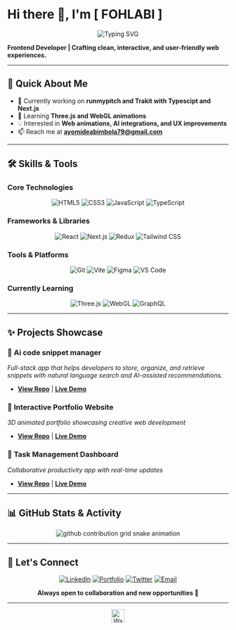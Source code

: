 # Hi there 👋, I'm [ FOHLABI ]

<div align="center">
  <img src="https://readme-typing-svg.herokuapp.com?font=Fira+Code&pause=1000&color=2F81F7&center=true&vCenter=true&width=435&lines=Frontend+Developer;Crafting+clean%2C+interactive%2C+and;user-friendly+web+experiences" alt="Typing SVG" />
</div>

**Frontend Developer | Crafting clean, interactive, and user-friendly web experiences.**

---

## 🚀 Quick About Me

- 🔭 Currently working on **runmypitch and Trakit with Typescipt and Next.js**
- 🌱 Learning **Three.js and WebGL animations**
- 💡 Interested in **Web animations, AI integrations, and UX improvements**
- 📫 Reach me at **[ayomideabimbola79@gmail.com](ayomideabimbola@gmail.com)**

---

## 🛠️ Skills & Tools

### Core Technologies
<div align="center">
  <img src="https://img.shields.io/badge/HTML5-E34F26?style=for-the-badge&logo=html5&logoColor=white" alt="HTML5" />
  <img src="https://img.shields.io/badge/CSS3-1572B6?style=for-the-badge&logo=css3&logoColor=white" alt="CSS3" />
  <img src="https://img.shields.io/badge/JavaScript-F7DF1E?style=for-the-badge&logo=javascript&logoColor=black" alt="JavaScript" />
  <img src="https://img.shields.io/badge/TypeScript-007ACC?style=for-the-badge&logo=typescript&logoColor=white" alt="TypeScript" />
</div>

### Frameworks & Libraries
<div align="center">
  <img src="https://img.shields.io/badge/React-20232A?style=for-the-badge&logo=react&logoColor=61DAFB" alt="React" />
  <img src="https://img.shields.io/badge/Next.js-000000?style=for-the-badge&logo=next.js&logoColor=white" alt="Next.js" />
  <img src="https://img.shields.io/badge/Redux-593D88?style=for-the-badge&logo=redux&logoColor=white" alt="Redux" />
  <img src="https://img.shields.io/badge/Tailwind_CSS-38B2AC?style=for-the-badge&logo=tailwind-css&logoColor=white" alt="Tailwind CSS" />
</div>

### Tools & Platforms
<div align="center">
  <img src="https://img.shields.io/badge/Git-F05032?style=for-the-badge&logo=git&logoColor=white" alt="Git" />
  <img src="https://img.shields.io/badge/Vite-646CFF?style=for-the-badge&logo=vite&logoColor=white" alt="Vite" />
  <img src="https://img.shields.io/badge/Figma-F24E1E?style=for-the-badge&logo=figma&logoColor=white" alt="Figma" />
  <img src="https://img.shields.io/badge/VS_Code-007ACC?style=for-the-badge&logo=visual-studio-code&logoColor=white" alt="VS Code" />
</div>

### Currently Learning
<div align="center">
  <img src="https://img.shields.io/badge/Three.js-000000?style=for-the-badge&logo=three.js&logoColor=white&opacity=0.7" alt="Three.js" />
  <img src="https://img.shields.io/badge/WebGL-990000?style=for-the-badge&logo=webgl&logoColor=white&opacity=0.7" alt="WebGL" />
  <img src="https://img.shields.io/badge/GraphQL-E10098?style=for-the-badge&logo=graphql&logoColor=white&opacity=0.7" alt="GraphQL" />
</div>

---

## ✨ Projects Showcase

### 🚀 **Ai code snippet manager**
*Full-stack app that helps developers to store, organize, and retrieve snippets with natural language search and AI-assisted recommendations.*
- **[View Repo](https://github.com/fohalabi/AI-code-snippet-manager)** | **[Live Demo](https://ai-code-snippet-manager.vercel.app/)**

### 🎨 **Interactive Portfolio Website**
*3D animated portfolio showcasing creative web development*
- **[View Repo](https://github.com/yourusername/portfolio-3d)** | **[Live Demo](https://yourportfolio.com)**

### 📱 **Task Management Dashboard**
*Collaborative productivity app with real-time updates*
- **[View Repo](https://github.com/yourusername/task-dashboard)** | **[Live Demo](https://yourtaskapp.com)**

---

## 📊 GitHub Stats & Activity

<div align="center">
  <picture>
    <source media="(prefers-color-scheme: dark)" srcset="https://raw.githubusercontent.com/fohalabi/fohalabi/output/github-contribution-grid-snake-dark.svg">
    <source media="(prefers-color-scheme: light)" srcset="https://raw.githubusercontent.com/fohalabi/fohalabi/output/github-contribution-grid-snake.svg">
    <img alt="github contribution grid snake animation" src="https://raw.githubusercontent.com/fohalabi/fohalabi/output/github-contribution-grid-snake.svg">
  </picture>
</div>

---

## 🤝 Let's Connect

<div align="center">
  
[![LinkedIn](https://img.shields.io/badge/LinkedIn-0077B5?style=for-the-badge&logo=linkedin&logoColor=white)](https://linkedin.com/in/fohalabi)
[![Portfolio](https://img.shields.io/badge/Portfolio-000000?style=for-the-badge&logo=vercel&logoColor=white)](https://yourportfolio.com)
[![Twitter](https://img.shields.io/badge/Twitter-1DA1F2?style=for-the-badge&logo=twitter&logoColor=white)](https://twitter.com/fohlabi)
[![Email](https://img.shields.io/badge/Email-D14836?style=for-the-badge&logo=gmail&logoColor=white)](mailto:ayomideabimbola@gmail.com)

**Always open to collaboration and new opportunities 🚀**

</div>

---

<div align="center">
  <img src="https://media.giphy.com/media/hvRJCLFzcasrR4ia7z/giphy.gif" width="30px" alt="Waving hand"/>
</div>
